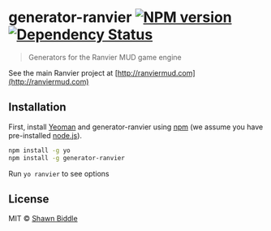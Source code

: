 # generator-ranvier [![NPM version][npm-image]][npm-url] [![Dependency Status][daviddm-image]][daviddm-url]
> Generators for the Ranvier MUD game engine

See the main Ranvier project at [http://ranviermud.com](http://ranviermud.com)

## Installation

First, install [Yeoman](http://yeoman.io) and generator-ranvier using [npm](https://www.npmjs.com/) (we assume you have pre-installed [node.js](https://nodejs.org/)).

```bash
npm install -g yo
npm install -g generator-ranvier
```

Run `yo ranvier` to see options

## License

MIT © [Shawn Biddle](http://shawnbiddle.com)


[npm-image]: https://badge.fury.io/js/generator-ranvier.svg
[npm-url]: https://npmjs.org/package/generator-ranvier
[daviddm-image]: https://david-dm.org/shawncplus/generator-ranvier.svg?theme=shields.io
[daviddm-url]: https://david-dm.org/shawncplus/generator-ranvier
